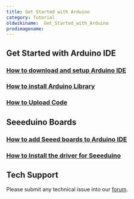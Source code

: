 ```yaml
---
title: Get Started with Arduino
category: Tutorial
oldwikiname:  Get_Started_with_Arduino
prodimagename:
---
```

## Get Started with Arduino IDE


### [How to download and setup Arduino IDE](http://wiki.seeed.cc/Download_Arduino_and_install_Arduino_driver/)

### [How to install Arduino Library](http://wiki.seeed.cc/How_to_install_Arduino_Library)

### [How to Upload Code](http://wiki.seeed.cc/Upload_Code/)

## Seeeduino Boards

### [How to add Seeed boards to Arduino IDE](http://wiki.seeed.cc/Seeed_Arduino_Boards/)

### [How to Install the driver for Seeeduino](http://wiki.seeed.cc/Driver_for_Seeeduino)

## Tech Support
Please submit any technical issue into our [forum](http://forum.seeedstudio.com/). 